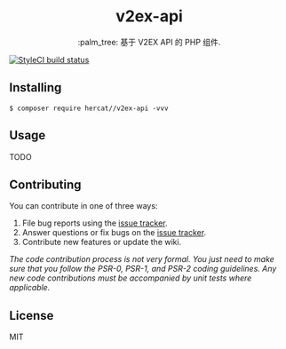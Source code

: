 <h1 align="center"> v2ex-api </h1>

<p align="center"> :palm_tree: 基于 V2EX API 的 PHP 组件.</p>

[![StyleCI build status](https://github.styleci.io/repos/192050883/shield)](https://github.styleci.io/repos/192050883)

## Installing

```shell
$ composer require hercat//v2ex-api -vvv
```

## Usage

TODO

## Contributing

You can contribute in one of three ways:

1. File bug reports using the [issue tracker](https://github.com/hercat//v2ex-api/issues).
2. Answer questions or fix bugs on the [issue tracker](https://github.com/hercat//v2ex-api/issues).
3. Contribute new features or update the wiki.

_The code contribution process is not very formal. You just need to make sure that you follow the PSR-0, PSR-1, and PSR-2 coding guidelines. Any new code contributions must be accompanied by unit tests where applicable._

## License

MIT